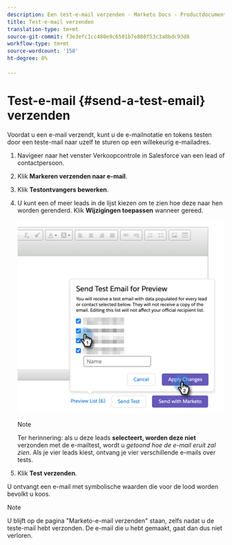 ```yaml
---
description: Een test-e-mail verzenden - Marketo Docs - Productdocumentatie
title: Test-e-mail verzenden
translation-type: tm+mt
source-git-commit: f3e3efc1cc480e9c6501b7e808f53c3a8bdc93d8
workflow-type: tm+mt
source-wordcount: '158'
ht-degree: 0%

---
```



# Test-e-mail {#send-a-test-email} verzenden

Voordat u een e-mail verzendt, kunt u de e-mailnotatie en tokens testen door een teste-mail naar uzelf te sturen op een willekeurig e-mailadres.

1. Navigeer naar het venster Verkoopcontrole in Salesforce van een lead of contactpersoon.

1. Klik **Markeren verzenden naar e-mail**.

1. Klik **Testontvangers bewerken**.

1. U kunt een of meer leads in de lijst kiezen om te zien hoe deze naar hen worden gerenderd. Klik **Wijzigingen toepassen** wanneer gereed.

   ![](assets/send-a-test-email-1.png)

   >[!NOTE]
   >
   >Ter herinnering: als u deze leads **selecteert, worden deze niet** verzonden met de e-mailtest, wordt u _getoond hoe de e-mail eruit zal zien_. Als je vier leads kiest, ontvang je vier verschillende e-mails over tests.

1. Klik **Test verzenden**.

U ontvangt een e-mail met symbolische waarden die voor de lood worden bevolkt u koos.

>[!NOTE]
>
>U blijft op de pagina &quot;Marketo-e-mail verzenden&quot; staan, zelfs nadat u de teste-mail hebt verzonden. De e-mail die u hebt gemaakt, gaat dan dus niet verloren.
